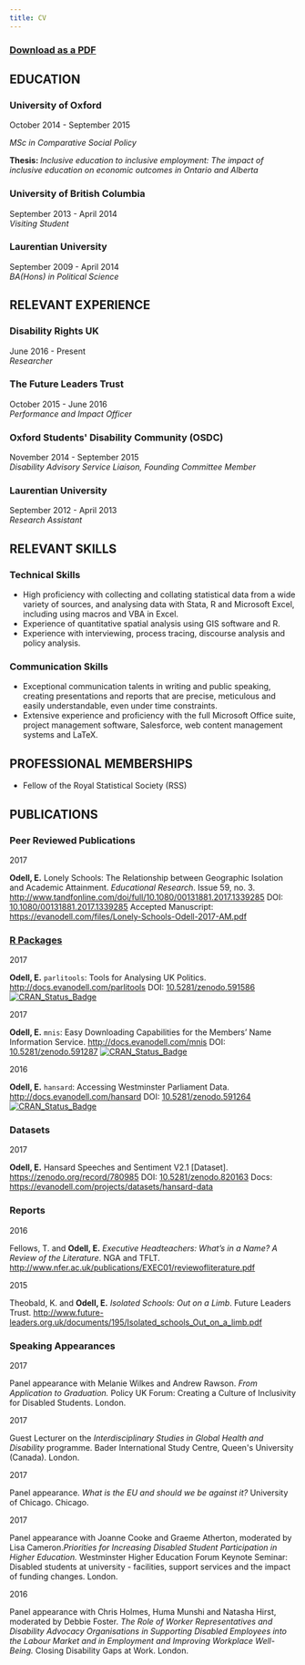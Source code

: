 ```yaml
---
title: CV
---
```


### [Download as a PDF](/files/EvanOdellOnlineCV.pdf)

## EDUCATION

### University of Oxford

<div class="jobwrapper">
<div class="jobsidebar">October 2014 - September 2015</div>
  <div class="jobcontent"><p><em>MSc in Comparative Social Policy</em></p><p><strong>Thesis: </strong><em>Inclusive education to inclusive employment: The impact of inclusive education on economic outcomes in Ontario and Alberta</em></p></div>
    <div class="jobcleared"></div>
</div>

### University of British Columbia

<div class="jobwrapper">
<div class="jobsidebar">September 2013 - April 2014</div>
  <div class="jobcontent"><em>Visiting Student</em></div>
    <div class="jobcleared"></div>
</div>

### Laurentian University

<div class="jobwrapper">
<div class="jobsidebar">September 2009 - April 2014</div>
  <div class="jobcontent"><em>BA(Hons) in Political Science</em></div>
    <div class="jobcleared"></div>
</div>

## RELEVANT EXPERIENCE

### Disability Rights UK

<div class="jobwrapper">
<div class="jobsidebar">June 2016 - Present</div>
  <div class="jobcontent"><em>Researcher</em></div>
    <div class="jobcleared"></div>
</div>

### The Future Leaders Trust

<div class="jobwrapper">
<div class="jobsidebar">October 2015 - June 2016</div>
  <div class="jobcontent"><em>Performance and Impact Officer</em></div>
    <div class="jobcleared"></div>
</div>

### Oxford Students' Disability Community (OSDC)

<div class="jobwrapper">
<div class="jobsidebar">November 2014 - September 2015</div>
  <div class="jobcontent"><em>Disability Advisory Service Liaison, Founding Committee Member</em></div>
    <div class="jobcleared"></div>
</div>

### Laurentian University

<div class="jobwrapper">
  <div class="jobsidebar">September 2012 - April 2013</div>
    <div class="jobcontent"><em>Research Assistant</em></div>
  <div class="jobcleared"></div>
</div>

## RELEVANT SKILLS

### Technical Skills

* High proficiency with collecting and collating statistical data from a wide variety of sources, and analysing data with Stata, R and Microsoft Excel, including using macros and VBA in Excel.
* Experience of quantitative spatial analysis using GIS software and R.
* Experience with interviewing, process tracing, discourse analysis and policy analysis.

### Communication Skills

* Exceptional communication talents in writing and public speaking, creating presentations and reports that are precise, meticulous and easily understandable, even under time constraints.
* Extensive experience and proficiency with the full Microsoft Office suite, project management software, Salesforce, web content management systems and LaTeX.

## PROFESSIONAL MEMBERSHIPS

* Fellow of the Royal Statistical Society (RSS)

## PUBLICATIONS

### Peer Reviewed Publications

<div class="cvwrapper">
  <div class="cvsidebar">2017</div>
    <div class="cvcontent"><p><strong>Odell, E.</strong> Lonely Schools: The Relationship between Geographic Isolation and Academic Attainment. <em>Educational Research</em>. Issue 59, no. 3. <a href="http://www.tandfonline.com/doi/full/10.1080/00131881.2017.1339285">http://www.tandfonline.com/doi/full/10.1080/00131881.2017.1339285</a> DOI: <a href="https://dx.doi.org/10.1080/00131881.2017.1339285">10.1080/00131881.2017.1339285</a> Accepted Manuscript: <a href="https://evanodell.com/files/Lonely-Schools-Odell-2017-AM.pdf">https://evanodell.com/files/Lonely-Schools-Odell-2017-AM.pdf</a></p></div>
  <div class="cvcleared"></div>
</div>

### [R Packages](/packages)

<div class="cvwrapper">
  <div class="cvsidebar">2017</div>
    <div class="cvcontent"><p><strong>Odell, E.</strong> <code>parlitools</code>: Tools for Analysing UK Politics. <a href="http://docs.evanodell.com/parlitools">http://docs.evanodell.com/parlitools</a> DOI: <a href="https://dx.doi.org/10.5281/zenodo.591586">10.5281/zenodo.591586</a> <a href="https://cran.r-project.org/package=parlitools"><img src="https://www.r-pkg.org/badges/version/parlitools" alt="CRAN_Status_Badge" /></a></p></div>
  <div class="cvcleared"></div>
  
  <div class="cvsidebar">2017</div>
    <div class="cvcontent"><p><strong>Odell, E.</strong> <code>mnis</code>: Easy Downloading Capabilities for the Members’ Name Information Service. <a href="http://docs.evanodell.com/mnis">http://docs.evanodell.com/mnis</a> DOI: <a href="https://dx.doi.org/10.5281/zenodo.591287">10.5281/zenodo.591287</a> <a href="https://cran.r-project.org/package=mnis"><img src="https://www.r-pkg.org/badges/version/mnis" alt="CRAN_Status_Badge" /></a></p></div>
  <div class="cvcleared"></div>
  
  <div class="cvsidebar">2016</div>
    <div class="cvcontent"><p><strong>Odell, E.</strong> <code>hansard</code>: Accessing Westminster Parliament Data. <a href="http://docs.evanodell.com/hansard">http://docs.evanodell.com/hansard</a> DOI: <a href="https://dx.doi.org/10.5281/zenodo.591264">10.5281/zenodo.591264</a> <a href="https://cran.r-project.org/package=hansard"><img src="https://www.r-pkg.org/badges/version/hansard" alt="CRAN_Status_Badge" /></a></p></div>
  <div class="cvcleared"></div>
</div>

### Datasets

<div class="cvwrapper">
  <div class="cvsidebar">2017</div>
    <div class="cvcontent"><p><strong>Odell, E.</strong> Hansard Speeches and Sentiment V2.1 [Dataset]. <a href="https://zenodo.org/record/780985">https://zenodo.org/record/780985</a> DOI: <a href="https://dx.doi.org/10.5281/zenodo.820163">10.5281/zenodo.820163</a> Docs: <a href="https://evanodell.com/projects/datasets/hansard-data">https://evanodell.com/projects/datasets/hansard-data</a></p></div>
  <div class="cvcleared"></div>
</div>

### Reports

<div class="cvwrapper">
  <div class="cvsidebar">2016</div>
    <div class="cvcontent"><p>Fellows, T. and <strong>Odell, E.</strong> <em>Executive Headteachers: What’s in a Name? A Review of the Literature</em>. NGA and TFLT. <a href="http://www.nfer.ac.uk/publications/EXEC01/reviewofliterature.pdf">http://www.nfer.ac.uk/publications/EXEC01/reviewofliterature.pdf</a></p></div>
  <div class="cvcleared"></div>
  <div class="cvsidebar">2015</div>
    <div class="cvcontent"><p>Theobald, K. and <strong>Odell, E.</strong> <em>Isolated Schools: Out on a Limb</em>. Future Leaders Trust. <a href="http://www.future-leaders.org.uk/documents/195/Isolated_schools_Out_on_a_limb.pdf">http://www.future-leaders.org.uk/documents/195/Isolated_schools_Out_on_a_limb.pdf</a></p></div>
  <div class="cvcleared"></div>
</div>

### Speaking Appearances

<div class="cvwrapper">
  <div class="cvsidebar">2017</div>
    <div class="cvcontent"><p>Panel appearance with Melanie Wilkes and Andrew Rawson. <em>From Application to Graduation.</em> Policy UK Forum: Creating a Culture of Inclusivity for Disabled Students. London.</p></div>
  <div class="cvcleared"></div>

  <div class="cvsidebar">2017</div>
    <div class="cvcontent"><p>Guest Lecturer on the <em>Interdisciplinary Studies in Global Health and Disability</em> programme. Bader International Study Centre, Queen's University (Canada). London.</p></div>
  <div class="cvcleared"></div>
  
  <div class="cvsidebar">2017</div>
    <div class="cvcontent"><p>Panel appearance. <em>What is the EU and should we be against it?</em> University of Chicago. Chicago.</p></div>
  <div class="cvcleared"></div>
  
  <div class="cvsidebar">2017</div>
    <div class="cvcontent"><p>Panel appearance with Joanne Cooke and Graeme Atherton, moderated by Lisa Cameron.<em>Priorities for Increasing Disabled Student Participation in Higher Education.</em> Westminster Higher Education Forum Keynote Seminar: Disabled students at university - facilities, support services and the impact of funding changes. London.</p></div>
  <div class="cvcleared"></div>
  
  <div class="cvsidebar">2016</div>
    <div class="cvcontent"><p>Panel appearance with Chris Holmes, Huma Munshi and Natasha Hirst, moderated by Debbie Foster. <em>The Role of Worker Representatives and Disability Advocacy Organisations in Supporting Disabled Employees into the Labour Market and in Employment and Improving Workplace Well-Being.</em> Closing Disability Gaps at Work. London.</p></div>
  <div class="cvcleared"></div>
</div>

